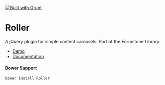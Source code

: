 <a href="http://gruntjs.com" target="_blank"><img src="https://cdn.gruntjs.com/builtwith.png" alt="Built with Grunt"></a>
# Roller

A jQuery plugin for simple content carousels. Part of the Formstone Library.

- [Demo](http://www.benplum.com/components/Roller/demo/index.html)
- [Documentation](http://www.benplum.com/formstone/roller/)

#### Bower Support

`bower install Roller`